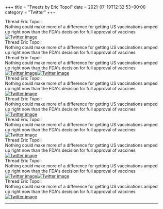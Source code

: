 +++
title = "Tweets by Eric Topol" 
date = 2021-07-19T12:32:53+00:00
category = "Twitter"
+++
<div class="tweet"> 
<div class="profile"> 
Thread Eric Topol: 
</div> 
<div class="tweet-content">Nothing could make more of a difference for getting US vaccinations amped up right now than the FDA's decision for full approval of vaccines</div></div><a href="E6qL9aFVkAQjnvI.jpg"  ><img src="E6qL9aFVkAQjnvI.jpg" alt="Twitter image" ></img></a><div class="tweet"> 
<div class="profile"> 
Thread Eric Topol: 
</div> 
<div class="tweet-content">Nothing could make more of a difference for getting US vaccinations amped up right now than the FDA's decision for full approval of vaccines</div></div><div class="tweet"> 
<div class="profile"> 
Thread Eric Topol: 
</div> 
<div class="tweet-content">Nothing could make more of a difference for getting US vaccinations amped up right now than the FDA's decision for full approval of vaccines</div></div><a href="E6qs7K6VoAMNbjV.jpg"  ><img src="E6qs7K6VoAMNbjV.jpg" alt="Twitter image" ></img></a><a href="E6qs8kLVcAQdk-i.jpg"  ><img src="E6qs8kLVcAQdk-i.jpg" alt="Twitter image" ></img></a><div class="tweet"> 
<div class="profile"> 
Thread Eric Topol: 
</div> 
<div class="tweet-content">Nothing could make more of a difference for getting US vaccinations amped up right now than the FDA's decision for full approval of vaccines</div></div><a href="E6q9LwKVgAI5YnU.jpg"  ><img src="E6q9LwKVgAI5YnU.jpg" alt="Twitter image" ></img></a><div class="tweet"> 
<div class="profile"> 
Thread Eric Topol: 
</div> 
<div class="tweet-content">Nothing could make more of a difference for getting US vaccinations amped up right now than the FDA's decision for full approval of vaccines</div></div><a href="E6rcAdXVUAkQEvm.jpg"  ><img src="E6rcAdXVUAkQEvm.jpg" alt="Twitter image" ></img></a><div class="tweet"> 
<div class="profile"> 
Thread Eric Topol: 
</div> 
<div class="tweet-content">Nothing could make more of a difference for getting US vaccinations amped up right now than the FDA's decision for full approval of vaccines</div></div><a href="E6sFqPDVEBUXGFd.png"  ><img src="E6sFqPDVEBUXGFd.png" alt="Twitter image" ></img></a><div class="tweet"> 
<div class="profile"> 
Thread Eric Topol: 
</div> 
<div class="tweet-content">Nothing could make more of a difference for getting US vaccinations amped up right now than the FDA's decision for full approval of vaccines</div></div><a href="E6sdiaJVEAAbkOD.jpg"  ><img src="E6sdiaJVEAAbkOD.jpg" alt="Twitter image" ></img></a><div class="tweet"> 
<div class="profile"> 
Thread Eric Topol: 
</div> 
<div class="tweet-content">Nothing could make more of a difference for getting US vaccinations amped up right now than the FDA's decision for full approval of vaccines</div></div><a href="E6tYoSuUUAgDftF.jpg"  ><img src="E6tYoSuUUAgDftF.jpg" alt="Twitter image" ></img></a><a href="E6tY30GVgAAp4ki.jpg"  ><img src="E6tY30GVgAAp4ki.jpg" alt="Twitter image" ></img></a><div class="tweet"> 
<div class="profile"> 
Thread Eric Topol: 
</div> 
<div class="tweet-content">Nothing could make more of a difference for getting US vaccinations amped up right now than the FDA's decision for full approval of vaccines</div></div><a href="E6tcbSfVgAAtjPd.jpg"  ><img src="E6tcbSfVgAAtjPd.jpg" alt="Twitter image" ></img></a>

---